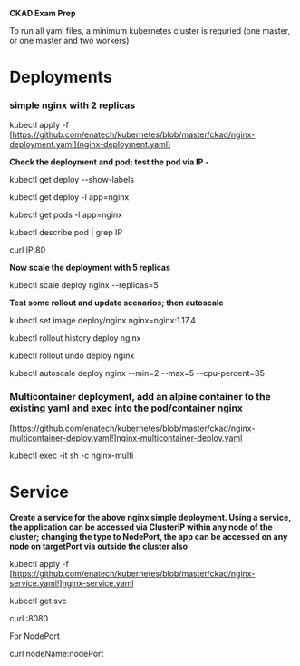 **CKAD Exam Prep**

To run all yaml files, a minimum kubernetes cluster is requried (one master, or one master and two workers)

# Deployments
### simple nginx with 2 replicas

kubectl apply -f [https://github.com/enatech/kubernetes/blob/master/ckad/nginx-deployment.yaml](nginx-deployment.yaml)

**Check the deployment and pod; test the pod via IP -**

kubectl get deploy --show-labels

kubectl get deploy -l app=nginx

kubectl get pods -l app=nginx

kubectl describe pod <podname> | grep IP

curl IP:80

**Now scale the deployment with 5 replicas**

kubectl scale deploy nginx --replicas=5

**Test some rollout and update scenarios; then autoscale**

kubectl set image deploy/nginx nginx=nginx:1.17.4

kubectl rollout history deploy nginx

kubectl rollout undo deploy nginx

kubectl autoscale deploy nginx --min=2 --max=5 --cpu-percent=85

### Multicontainer deployment, add an alpine container to the existing yaml and exec into the pod/container nginx

[https://github.com/enatech/kubernetes/blob/master/ckad/nginx-multicontainer-deploy.yaml!]nginx-multicontainer-deploy.yaml

kubectl exec -it <podname> sh -c nginx-multi
  
# Service

**Create a service for the above nginx simple deployment. Using a service, the application can be accessed via ClusterIP within any node of the cluster; changing the type to NodePort, the app can be accessed on any node on targetPort via outside the cluster also**

kubectl apply -f [https://github.com/enatech/kubernetes/blob/master/ckad/nginx-service.yaml!]nginx-service.yaml

kubectl get svc

curl <ClusterIp>:8080
  
For NodePort

curl nodeName:nodePort
  
